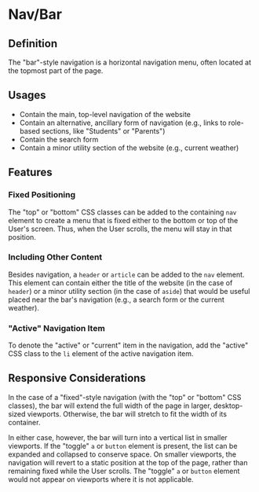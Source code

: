 # Nav/Bar

## Definition

The "bar"-style navigation is a horizontal navigation menu, often located at the topmost part of
the page.

## Usages

* Contain the main, top-level navigation of the website
* Contain an alternative, ancillary form of navigation (e.g., links to role-based sections, like
"Students" or "Parents")
* Contain the search form
* Contain a minor utility section of the website (e.g., current weather)

## Features

### Fixed Positioning

The "top" or "bottom" CSS classes can be added to the containing `nav` element to create a menu
that is fixed either to the bottom or top of the User's screen. Thus, when the User scrolls, the
menu will stay in that position.

### Including Other Content

Besides navigation, a `header` or `article` can be added to the `nav` element. This element can
contain either the title of the website (in the case of `header`) or a minor utility section
(in the case of `aside`) that would be useful placed near the bar's navigation (e.g., a search
form or the current weather).

### "Active" Navigation Item

To denote the "active" or "current" item in the navigation, add the "active" CSS class to the
`li` element of the active navigation item.

## Responsive Considerations

In the case of a "fixed"-style navigation (with the "top" or "bottom" CSS classes), the bar will
extend the full width of the page in larger, desktop-sized viewports. Otherwise, the bar will
stretch to fit the width of its container.

In either case, however, the bar will turn into a vertical list in smaller viewports. If the
"toggle" `a` or `button` element is present, the list can be expanded and collapsed to conserve
space. On smaller viewports, the navigation will revert to a static position at the top of the
page, rather than remaining fixed while the User scrolls. The "toggle" `a` or `button` element
would not appear on viewports where it is not applicable.